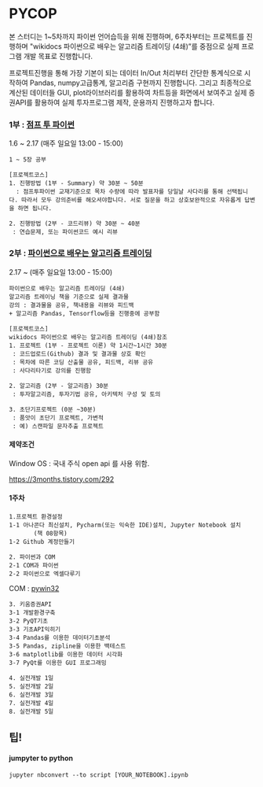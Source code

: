 # PYCOP

본 스터디는 1~5차까지 파이썬 언어습득을 위해 진행하며, 6주차부터는 프로젝트를 진행하며 "wikidocs 파이썬으로 배우는 알고리즘 트레이딩 (4쇄)”를 중점으로 실제 프로그램 개발 목표로 진행합니다.

프로젝트진행을 통해 가장 기본이 되는 데이터 In/Out 처리부터 간단한 통계식으로 시작하여 Pandas, numpy고급통계, 알고리즘 구현까지 진행합니다. 그리고 최종적으로 계산된 데이터들  GUI, plot라이브러리를 활용하여 차트등을 화면에서 보여주고 실제 증권API를 활용하여 실제 투자프로그램 제작, 운용까지 진행하고자 합니다.



### 1부 : [점프 투 파이썬](https://wikidocs.net/book/1)

1.6 ~ 2.17 (매주 일요일 13:00 - 15:00)

```
1 ~ 5장 공부

[프로젝트코스]
1. 진행방법 (1부 - Summary) 약 30분 ~ 50분
  : 점프투파이썬 교재기준으로 목차 수량에 따라 발표자를 당일날 사다리를 통해 선택됩니다. 따라서 모두 강의준비를 해오셔야합니다. 서로 질문을 하고 상호보완적으로 자유롭게 답변을 하면 됩니다. 

2. 진행방법 (2부 - 코드리뷰) 약 30분 ~ 40분
 : 연습문제, 또는 파이썬코드 예시 리뷰
```



### 2부 : [파이썬으로 배우는 알고리즘 트레이딩](https://wikidocs.net/book/110)

2.17 ~ (매주 일요일 13:00 - 15:00)

```
파이썬으로 배우는 알고리즘 트레이딩 (4쇄)
알고리즘 트레이닝 책을 기준으로 실제 결과물
강의 : 결과물을 공유, 책내용을 리뷰와 피드백
+ 알고리즘 Pandas, Tensorflow등을 진행중에 공부함

[프로젝트코스]
wikidocs 파이썬으로 배우는 알고리즘 트레이딩 (4쇄)참조
1. 프로젝트 (1부 - 프로젝트 이론) 약 1시간~1시간 30분
 : 코드업로드(Github) 결과 및 결과물 상호 확인 
 : 목차에 따른 코딩 산출물 공유, 피드백, 리뷰 공유
 : 사다리타기로 강의를 진행함 

2. 알고리즘 (2부 - 알고리즘) 30분
 : 투자알고리즘, 투자기법 공유, 아키텍처 구성 및 토의 

3. 초단기프로젝트 (0분 ~30분)
 : 품앗이 초단기 프로젝트, 가변적
 : 예) 스캔파일 문자추출 프로젝트
```



#### 제약조건

Window OS : 국내 주식 open api 를 사용 위함.

https://3months.tistory.com/292



#### 1주차 

```
1.프로젝트 환경설정
1-1 아나콘다 최신설치, Pycharm(또는 익숙한 IDE)설치, Jupyter Notebook 설치
       (책 08항목)
1-2 Github 계정만들기

2. 파이썬과 COM
2-1 COM과 파이썬
2-2 파이썬으로 엑셀다루기
```



COM : [pywin32](https://github.com/mhammond/pywin32)





```
3. 키움증권API
3-1 개발환경구축
3-2 PyQT기초
3-3 기초API익히기
3-4 Pandas를 이용한 데이터기초분석
3-5 Pandas, zipline을 이용한 백테스트
3-6 matplotlib를 이용한 데이터 시각화
3-7 PyQt를 이용한 GUI 프로그래밍

4. 실전개발 1일
5. 실전개발 2일
6. 실전개발 3일
7. 실전개발 4일
8. 실전개발 5일
```









## 팁!

#### jumpyter to python

```
jupyter nbconvert --to script [YOUR_NOTEBOOK].ipynb
```

